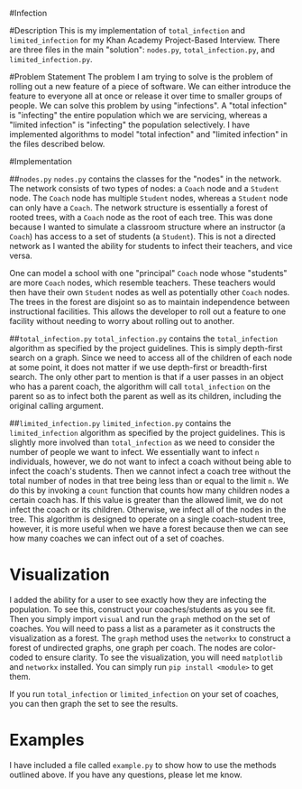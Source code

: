 #Infection

#Description
This is my implementation of ``total_infection`` and ``limited_infection`` for my Khan Academy Project-Based Interview. There are three files in the main "solution": ``nodes.py``, ``total_infection.py``, and ``limited_infection.py``. 

#Problem Statement
The problem I am trying to solve is the problem of rolling out a new feature of a piece of software. We can either introduce the feature to everyone all at once or release it over time to smaller groups of people. We can solve this problem by using "infections". A "total infection" is "infecting" the entire population which we are servicing, whereas a "limited infection" is "infecting" the population selectively. I have implemented algorithms to model "total infection" and "limited infection" in the files described below. 

#Implementation

##``nodes.py``
``nodes.py`` contains the classes for the "nodes" in the network. The network consists of two types of nodes: a ``Coach`` node and a ``Student`` node. The ``Coach`` node has multiple ``Student`` nodes, whereas a ``Student`` node can only have a ``Coach``. The network structure is essentially a forest of rooted trees, with a ``Coach`` node as the root of each tree. This was done because I wanted to simulate a classroom structure where an instructor (a ``Coach``) has access to a set of students (a ``Student``). This is not a directed network as I wanted the ability for students to infect their teachers, and vice versa. 

One can model a school with one "principal" ``Coach`` node whose "students" are more ``Coach`` nodes, which resemble teachers. These teachers would then have their own ``Student`` nodes as well as potentially other ``Coach`` nodes. The trees in the forest are disjoint so as to maintain independence between instructional facilities. This allows the developer to roll out a feature to one facility without needing to worry about rolling out to another. 

##``total_infection.py``
``total_infection.py`` contains the ``total_infection`` algorithm as specified by the project guidelines. This is simply depth-first search on a graph. Since we need to access all of the children of each node at some point, it does not matter if we use depth-first or breadth-first search. The only other part to mention is that if a user passes in an object who has a parent coach, the algorithm will call ``total_infection`` on the parent so as to infect both the parent as well as its children, including the original calling argument. 

##``limited_infection.py``
``limited_infection.py`` contains the ``limited_infection`` algorithm as specified by the project guidelines. This is slightly more involved than ``total_infection`` as we need to consider the number of people we want to infect. We essentially want to infect `n` individuals, however, we do not want to infect a coach without being able to infect the coach's students. Then we cannot infect a coach tree without the total number of nodes in that tree being less than or equal to the limit `n`. We do this by invoking a ``count`` function that counts how many children nodes a certain coach has. If this value is greater than the allowed limit, we do not infect the coach or its children. Otherwise, we infect all of the nodes in the tree. This algorithm is designed to operate on a single coach-student tree, however, it is more useful when we have a forest because then we can see how many coaches we can infect out of a set of coaches. 

# Visualization
I added the ability for a user to see exactly how they are infecting the population. To see this, construct your coaches/students as you see fit. Then you simply import ``visual`` and run the ``graph`` method on the set of coaches. You will need to pass a list as a parameter as it constructs the visualization as a forest. The ``graph`` method uses the ``networkx`` to construct a forest of undirected graphs, one graph per coach. The nodes are color-coded to ensure clarity. To see the visualization, you will need ``matplotlib`` and ``networkx`` installed. You can simply run ``pip install <module>`` to get them. 

If you run ``total_infection`` or ``limited_infection`` on your set of coaches, you can then graph the set to see the results. 

# Examples
I have included a file called ``example.py`` to show how to use the methods outlined above. If you have any questions, please let me know. 